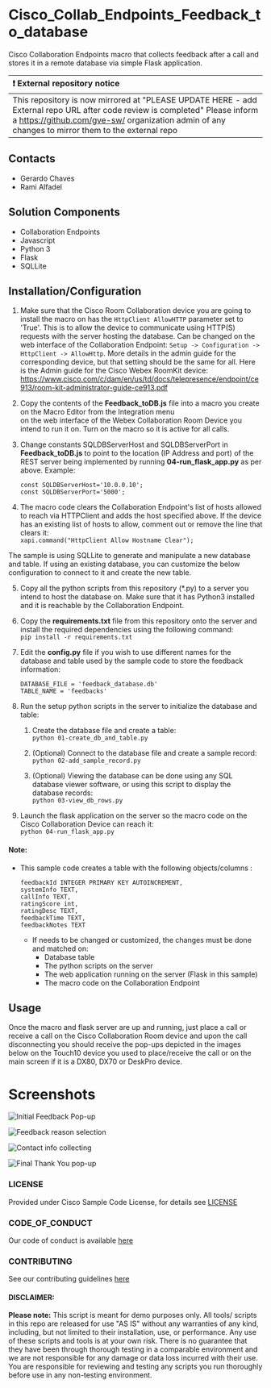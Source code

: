 # Cisco_Collab_Endpoints_Feedback_to_database
Cisco Collaboration Endpoints macro that collects feedback after a call and stores it in a remote database via simple Flask application.  

| :exclamation:  External repository notice   |
|:---------------------------|
| This repository is now mirrored at "PLEASE UPDATE HERE - add External repo URL after code review is completed"  Please inform a https://github.com/gve-sw/ organization admin of any changes to mirror them to the external repo |

## Contacts
* Gerardo Chaves
* Rami Alfadel

## Solution Components
* Collaboration Endpoints
*  Javascript
*  Python 3
*  Flask
*  SQLLite

## Installation/Configuration

1. Make sure that the Cisco Room Collaboration device you are going to install the macro on has the 
```HttpClient AllowHTTP``` parameter set to 'True'. This is to allow the device to communicate using
 HTTP(S) requests with the server hosting the database. Can be changed on the web interface of the Collaboration Endpoint: 
    ```Setup -> Configuration -> HttpClient -> AllowHttp```.
    More details in the admin guide for the corresponding device, but that setting should be the same for all. Here is 
    the Admin guide for the Cisco Webex RoomKit device: 
    https://www.cisco.com/c/dam/en/us/td/docs/telepresence/endpoint/ce913/room-kit-administrator-guide-ce913.pdf

2. Copy the contents of the **Feedback_toDB.js** file into a macro you create on the Macro Editor from the Integration menu  
on the web interface of the Webex Collaboration Room Device you intend to run it on. Turn on the macro so it is active 
for all calls.  

3. Change constants SQLDBServerHost and SQLDBServerPort in **Feedback_toDB.js** to point to the location (IP Address and port) of the REST server being implemented by running **04-run_flask_app.py** as per above.
   Example:  
    ```
    const SQLDBServerHost='10.0.0.10';
    const SQLDBServerPort='5000';
    ```

4. The macro code clears the Collaboration Endpoint's list of hosts allowed to reach via HTTPClient and adds the host specified above.
If the device has an existing list of hosts to allow, comment out or remove the line that clears it:  
   ``` xapi.command("HttpClient Allow Hostname Clear"); ```

The sample is using SQLLite to generate and manipulate a new database and table. 
If using an existing database, you can customize the below configuration to connect to it and create the new table. 

5. Copy all the python scripts from this repository (*.py) to a server you intend to host the database on. 
Make sure that it has Python3 installed and it is reachable by the Collaboration Endpoint.   
 
6. Copy the **requirements.txt** file from this repository onto the server and install the required dependencies using the following command:   
```pip install -r requirements.txt```  

7. Edit the **config.py** file if you wish to use different names for the database and table used by the sample code
to store the feedback information: 
    ```
    DATABASE_FILE = 'feedback_database.db'
    TABLE_NAME = 'feedbacks'
    ```  

8. Run the setup python scripts in the server to initialize the database and table:  

    1. Create the database file and create a table:        
    ```python 01-create_db_and_table.py```

    2. (Optional) Connect to the database file and create a sample record:        
    ```python 02-add_sample_record.py```
    
    3. (Optional) Viewing the database can be done using any SQL database viewer software, or
    using this script to display the database records:        
    ```python 03-view_db_rows.py``` 

9. Launch the flask application on the server so the macro code on the Cisco Collaboration Device can reach it:  
```python 04-run_flask_app.py```

#### Note:
- This sample code creates a table with the following objects/columns :
    ```
    feedbackId INTEGER PRIMARY KEY AUTOINCREMENT,
    systemInfo TEXT,
    callInfo TEXT, 
    ratingScore int, 
    ratingDesc TEXT, 
    feedbackTime TEXT, 
    feedbackNotes TEXT
    ``` 
  - If needs to be changed or customized, the changes must be done and matched on: 
    -   Database table
    -   The python scripts on the server
    -   The web application running on the server (Flask in this sample)
    -   The macro code on the Collaboration Endpoint 

## Usage

Once the macro and flask server are up and running, just place a call or receive a call on the Cisco Collaboration Room device
and upon the call disconnecting you should receive the pop-ups depicted in the images below on the Touch10 device you used
to place/receive the call or on the main screen if it is a DX80, DX70 or DeskPro device. 

 

# Screenshots


![Initial Feedback Pop-up](/IMAGES/01.png)

![Feedback reason selection](/IMAGES/02.png)

![Contact info collecting](/IMAGES/03.png)

![Final Thank You pop-up](/IMAGES/04.png)

### LICENSE

Provided under Cisco Sample Code License, for details see [LICENSE](LICENSE.md)

### CODE_OF_CONDUCT

Our code of conduct is available [here](CODE_OF_CONDUCT.md)

### CONTRIBUTING

See our contributing guidelines [here](CONTRIBUTING.md)

#### DISCLAIMER:
<b>Please note:</b> This script is meant for demo purposes only. All tools/ scripts in this repo are released for use "AS IS" without any warranties of any kind, including, but not limited to their installation, use, or performance. Any use of these scripts and tools is at your own risk. There is no guarantee that they have been through thorough testing in a comparable environment and we are not responsible for any damage or data loss incurred with their use.
You are responsible for reviewing and testing any scripts you run thoroughly before use in any non-testing environment.